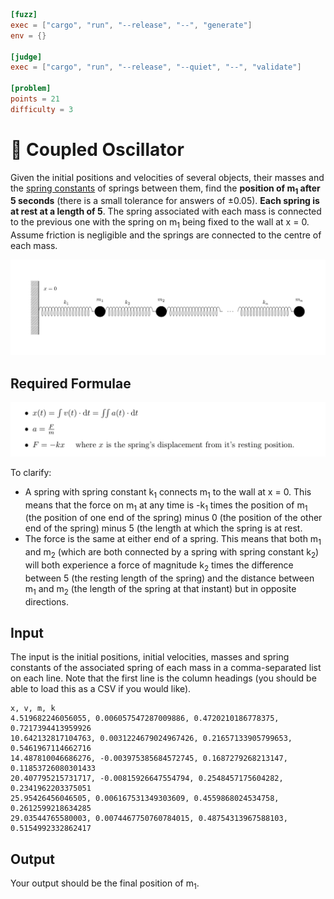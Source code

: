 ```toml
[fuzz]
exec = ["cargo", "run", "--release", "--", "generate"]
env = {}

[judge]
exec = ["cargo", "run", "--release", "--quiet", "--", "validate"]

[problem]
points = 21
difficulty = 3
```

# 📏 Coupled Oscillator
Given the initial positions and velocities of several objects, their masses and the [spring constants](https://en.wikipedia.com/wiki/hooke%27s_law) of springs between them, find the **position of m<sub>1</sub> after 5 seconds** (there is a small tolerance for answers of ±0.05). **Each spring is at rest at a length of 5**. The spring associated with each mass is connected to the previous one with the spring on m<sub>1</sub> being fixed to the wall at x = 0. Assume friction is negligible and the springs are connected to the centre of each mass.

![diagram](diagram.png)

## Required Formulae 
![formulea](formula.png)

To clarify:
* A spring with spring constant k<sub>1</sub> connects m<sub>1</sub> to the wall at x = 0. This means that the force on m<sub>1</sub> at any time is -k<sub>1</sub> times the position of m<sub>1</sub> (the position of one end of the spring) minus 0 (the position of the other end of the spring) minus 5 (the length at which the spring is at rest.
* The force is the same at either end of a spring. This means that both m<sub>1</sub> and m<sub>2</sub> (which are both connected by a spring with spring constant k<sub>2</sub>) will both experience a force of magnitude k<sub>2</sub> times the difference between 5 (the resting length of the spring) and the distance between m<sub>1</sub> and m<sub>2</sub> (the length of the spring at that instant) but in opposite directions.


## Input
The input is the initial positions, initial velocities, masses and spring constants of the associated spring of each mass in a comma-separated list on each line. Note that the first line is the column headings (you should be able to load this as a CSV if you would like).
```
x, v, m, k
4.519682246056055, 0.006057547287009886, 0.4720210186778375, 0.7217394413959926
10.642132817104763, 0.0031224679024967426, 0.21657133905799653, 0.5461967114662716
14.487810046686276, -0.003975385684572745, 0.1687279268213147, 0.11853726080301433
20.407795215731717, -0.00815926647554794, 0.2548457175604282, 0.2341962203375051
25.95426456046505, 0.006167531349303609, 0.4559868024534758, 0.2612599218634285
29.03544765580003, 0.0074467750760784015, 0.48754313967588103, 0.5154992332862417
```

## Output
Your output should be the final position of m<sub>1</sub>.
